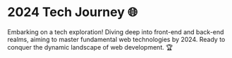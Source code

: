 # 2024 Tech Journey 🌐

Embarking on a tech exploration! Diving deep into front-end and back-end realms, aiming to master fundamental web technologies by 2024. Ready to conquer the dynamic landscape of web development. 🏆
